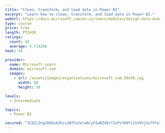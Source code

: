 ```yaml
---
title: "Clean, transform, and load data in Power BI"
excerpt: "Learn how to clean, transform, and load data in Power BI."
webUrl: https://docs.microsoft.com/en-us/learn/modules/design-data-model-power-bi/
type: course
price: Free
length: PT2H1M
ratings:
  count: 42
  average: 4.714286
heat: 56

provider:
  name: Microsoft Learn
  domain: microsoft.com
  images:
    - url: /assets/images/organizations/microsoft.com-50x50.jpg
      width: 50
      height: 50

levels:
  - Intermediate

topics:
  - Power BI

secured: "3CbZi2ngJUOduk3VzvJB7FaJerwOcyFIwBZXD+f2vPs709Y131t0VjSz7FFwIlDl6xltd3jtkj2zhru11v74Fq2HkpI2JTntJyIODMaN76i6AqBRX+D6WAbFGQ150f/XmqNBdo3o+WmL+G2O6Oii2fa3eST3jdPMT3h9nXgISQ6Oa8qo8uqyVBBF9hT3rY1Vs51re/Oz6YKc4vtScUtPU/P4fG2GRw2+kgIWK6ajG1tQ3tMG5ESdlS5kiGeI/T8A/vniFbixAkDnkcNGpZzCaP5wB3gYUBkYMVs6yOu0X5iR3eHsSZ0JkgFXhQD5b4oOtmiBxqPY2MkDdJmCo+AzsOp6D+khkdTkA2holxHkN3TlqKDgJjLTDOy1k1fIIC0Yl7+hYQ7PFDj9gDZT7hKRnA==;YTZOqTfrw54hMJ1Ymf+mnA=="
---
```


